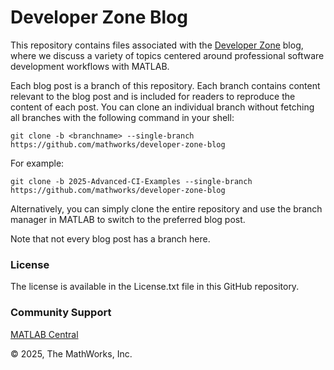 # Developer Zone Blog 
This repository contains files associated with the [Developer Zone](https://blogs.mathworks.com/developer/) blog, 
where we discuss a variety of topics centered around professional software development workflows with MATLAB.

Each blog post is a branch of this repository. Each branch contains content 
relevant to the blog post and is included for readers to reproduce the 
content of each post. You can clone an individual branch without fetching all 
branches with the following command in your shell:

```
git clone -b <branchname> --single-branch https://github.com/mathworks/developer-zone-blog
```
For example:

```
git clone -b 2025-Advanced-CI-Examples --single-branch https://github.com/mathworks/developer-zone-blog
```

Alternatively, you can simply clone the entire repository and use the branch
manager in MATLAB to switch to the preferred blog post.

Note that not every blog post has a branch here.

### License

The license is available in the License.txt file in this GitHub repository.

### Community Support

[MATLAB Central](https://www.mathworks.com/matlabcentral)

&copy; 2025, The MathWorks, Inc.

